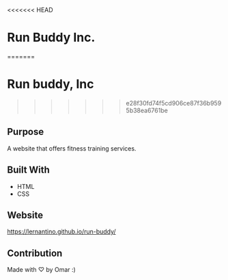 <<<<<<< HEAD
# Run Buddy Inc.
=======
# Run buddy, Inc
>>>>>>> e28f30fd74f5cd906ce87f36b9595b38ea6761be

## Purpose
A website that offers fitness training services.

## Built With
* HTML
* CSS

## Website
https://lernantino.github.io/run-buddy/

## Contribution
Made with ♡ by Omar :)
